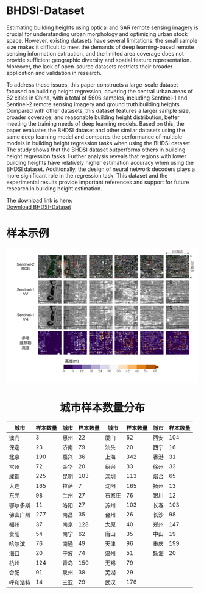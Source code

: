 # BHDSI-Dataset

Estimating building heights using optical and SAR remote sensing imagery is crucial for understanding urban morphology and optimizing urban stock space. However, existing datasets have several limitations: the small sample size makes it difficult to meet the demands of deep learning-based remote sensing information extraction, and the limited area coverage does not provide sufficient geographic diversity and spatial feature representation. Moreover, the lack of open-source datasets restricts their broader application and validation in research.

To address these issues, this paper constructs a large-scale dataset focused on building height regression, covering the central urban areas of 62 cities in China, with a total of 5606 samples, including Sentinel-1 and Sentinel-2 remote sensing imagery and ground truth building heights. Compared with other datasets, this dataset features a larger sample size, broader coverage, and reasonable building height distribution, better meeting the training needs of deep learning models. Based on this, the paper evaluates the BHDSI dataset and other similar datasets using the same deep learning model and compares the performance of multiple models in building height regression tasks when using the BHDSI dataset. The study shows that the BHDSI dataset outperforms others in building height regression tasks. Further analysis reveals that regions with lower building heights have relatively higher estimation accuracy when using the BHDSI dataset. Additionally, the design of neural network decoders plays a more significant role in the regression task. This dataset and the experimental results provide important references and support for future research in building height estimation.

The download link is here:  
[Download BHDSI-Dataset](https://drive.google.com/drive/folders/1551nlQeoTB8cBbvT362jnfz70GOhIfU5?usp=sharing)

# 样本示例
![sample](https://github.com/tuuuuuuring/BHDSI-Dataset/blob/main/%E5%B8%83%E5%B1%801gai.png)

<center>

# 城市样本数量分布
| 城市       | 样本数量 | 城市       | 样本数量 | 城市       | 样本数量 | 城市       | 样本数量 |
|------------|----------|------------|----------|------------|----------|------------|----------|
| 澳门       | 3        | 惠州       | 22       | 厦门       | 62       | 西安       | 104      |
| 保定       | 23       | 济南       | 79       | 汕头       | 20       | 西宁       | 16       |
| 北京       | 190      | 嘉兴       | 36       | 上海       | 342      | 香港       | 31       |
| 常州       | 72       | 金华       | 20       | 绍兴       | 33       | 徐州       | 33       |
| 成都       | 225      | 昆明       | 103      | 深圳       | 113      | 烟台       | 65       |
| 大连       | 165      | 拉萨       | 7        | 沈阳       | 165      | 扬州       | 13       |
| 东莞       | 98       | 兰州       | 27       | 石家庄     | 76       | 银川       | 12       |
| 鄂尔多斯   | 11       | 洛阳       | 27       | 苏州       | 103      | 长春       | 103      |
| 佛山广州   | 277      | 南昌       | 35       | 台州       | 26       | 长沙       | 98       |
| 福州       | 37       | 南京       | 128      | 太原       | 40       | 郑州       | 147      |
| 贵阳       | 54       | 南宁       | 62       | 唐山       | 35       | 中山       | 19       |
| 哈尔滨     | 76       | 南通       | 49       | 天津       | 96       | 重庆       | 199      |
| 海口       | 20       | 宁波       | 74       | 温州       | 51       | 珠海       | 20       |
| 杭州       | 124      | 青岛       | 150      | 无锡       | 79       |            |          |
| 合肥       | 91       | 泉州       | 38       | 芜湖       | 29       |            |          |
| 呼和浩特   | 14       | 三亚       | 29       | 武汉       | 176      |            |          |

</center>
